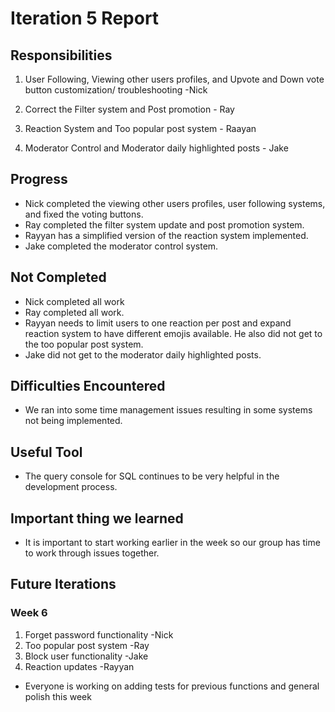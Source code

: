 # Iteration 5 Report

## Responsibilities
1. User Following, Viewing other users profiles, and Upvote and Down vote button customization/ troubleshooting -Nick

2. Correct the Filter system and Post promotion - Ray 

3. Reaction System and Too popular post system - Raayan

4. Moderator Control and Moderator daily highlighted posts - Jake

## Progress

- Nick completed the viewing other users profiles, user following systems, and fixed the voting buttons. 
- Ray completed the filter system update and post promotion system.
- Rayyan has a simplified version of the reaction system implemented.
- Jake completed the moderator control system.

## Not Completed

- Nick completed all work
- Ray completed all work.
- Rayyan needs to limit users to one reaction per post and expand reaction system to have different emojis available. He also did not get to the too popular post system.
- Jake did not get to the moderator daily highlighted posts.

## Difficulties Encountered

- We ran into some time management issues resulting in some systems not being implemented. 

## Useful Tool

- The query console for SQL continues to be very helpful in the development process.

## Important thing we learned

- It is important to start working earlier in the week so our group has time to work through issues together.

## Future Iterations

### Week 6
1. Forget password functionality -Nick
2. Too popular post system -Ray
3. Block user functionality -Jake
4. Reaction updates -Rayyan

- Everyone is working on adding tests for previous functions and general polish this week



